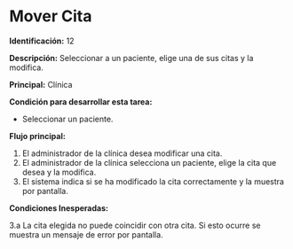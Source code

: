 # Mover Cita

**Identificación:** 12

**Descripción:** Seleccionar a un paciente, elige una de sus citas y la modifica.

**Principal:** Clínica

**Condición para desarrollar esta tarea:**
* Seleccionar un paciente.

**Flujo principal:**
1. El administrador de la clínica desea modificar una cita.
2. El administrador de la clínica selecciona un paciente, elige la cita que desea y la modifica.
3. El sistema indica si se ha modificado la cita correctamente y la muestra por pantalla.

**Condiciones Inesperadas:**

3.a La cita elegida no puede coincidir con otra cita. Si esto ocurre se muestra un mensaje de error por pantalla.

